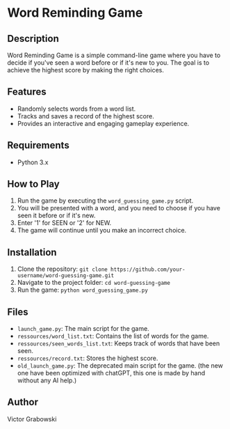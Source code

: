 # Word Reminding Game

## Description
Word Reminding Game is a simple command-line game where you have to decide if you've seen a word before or if it's new to you. The goal is to achieve the highest score by making the right choices.

## Features
- Randomly selects words from a word list.
- Tracks and saves a record of the highest score.
- Provides an interactive and engaging gameplay experience.

## Requirements
- Python 3.x

## How to Play
1. Run the game by executing the `word_guessing_game.py` script.
2. You will be presented with a word, and you need to choose if you have seen it before or if it's new.
3. Enter '1' for SEEN or '2' for NEW.
4. The game will continue until you make an incorrect choice.

## Installation
1. Clone the repository: `git clone https://github.com/your-username/word-guessing-game.git`
2. Navigate to the project folder: `cd word-guessing-game`
3. Run the game: `python word_guessing_game.py`

## Files
- `launch_game.py`: The main script for the game.
- `ressources/word_list.txt`: Contains the list of words for the game.
- `ressources/seen_words_list.txt`: Keeps track of words that have been seen.
- `ressources/record.txt`: Stores the highest score.
- `old_launch_game.py`: The deprecated main script for the game. (the new one have been optimized with chatGPT, this one is made by hand without any AI help.)

## Author
Victor Grabowski
